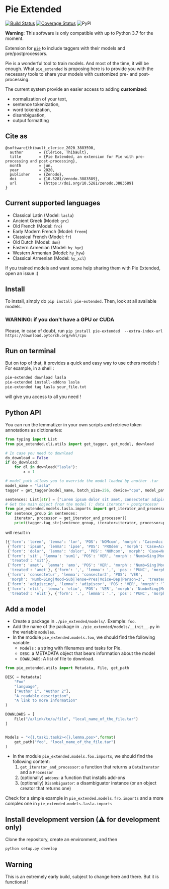 # Pie Extended

[![Build Status](https://travis-ci.org/hipster-philology/nlp-pie-taggers.svg?branch=master)](https://travis-ci.org/hipster-philology/nlp-pie-taggers)
[![Coverage Status](https://coveralls.io/repos/github/hipster-philology/nlp-pie-taggers/badge.svg?branch=master)](https://coveralls.io/github/hipster-philology/nlp-pie-taggers?branch=master)
![PyPI](https://img.shields.io/pypi/v/pie-extended?style=flat-square)

**Warning**: This software is only compatible with up to Python 3.7 for the moment.

Extension for [`pie`](https://github.com/emanjavacas/pie) to include taggers with their models and pre/postprocessors.

Pie is a wonderful tool to train models. And most of the time, it will be enough. What `pie_extended` is proposing here 
is to provide you with the necessary tools to share your models with customized pre- and post-processing.

The current system provide an easier access to adding **customized**:
- normalization of your text,
- sentence tokenization,
- word tokenization,
- disambiguation,
- output formatting

## Cite as

```
@software{thibault_clerice_2020_3883590,
  author       = {Clérice, Thibault},
  title        = {Pie Extended, an extension for Pie with pre-processing and post-processing},
  month        = jun,
  year         = 2020,
  publisher    = {Zenodo},
  doi          = {10.5281/zenodo.3883589},
  url          = {https://doi.org/10.5281/zenodo.3883589}
}
```

## Current supported languages

- Classical Latin (Model: `lasla`)
- Ancient Greek (Model: `grc`)
- Old French (Model: `fro`)
- Early Modern French (Model: `freem`)
- Classical French (Model: `fr`)
- Old Dutch (Model: `dum`)
- Eastern Armenian (Model: `hy_hye`)
- Western Armenian (Model: `hy_hyw`)
- Classical Armenian (Model: `hy_xcl`)

If you trained models and want some help sharing them with Pie Extended, open an issue :)

## Install

To install, simply do `pip install pie-extended`. Then, look at all available models.

### WARNING: if you don't have a GPU or CUDA

Please, in case of doubt, run `pip install pie-extended  --extra-index-url https://download.pytorch.org/whl/cpu`


## Run on terminal

But on top of that, it provides a quick and easy way to use others models ! For example, in a shell :

```bash
pie-extended download lasla
pie-extended install-addons lasla
pie-extended tag lasla your_file.txt
```

will give you access to all you need !

## Python API

You can run the lemmatizer in your own scripts and retrieve token annotations as dictionaries:

```python
from typing import List
from pie_extended.cli.utils import get_tagger, get_model, download

# In case you need to download
do_download = False
if do_download:
    for dl in download("lasla"):
        x = 1

# model_path allows you to override the model loaded by another .tar
model_name = "lasla"
tagger = get_tagger(model_name, batch_size=256, device="cpu", model_path=None)

sentences: List[str] = ["Lorem ipsum dolor sit amet, consectetur adipiscing elit. "]
# Get the main object from the model (: data iterator + postprocesor
from pie_extended.models.lasla.imports import get_iterator_and_processor
for sentence_group in sentences:
    iterator, processor = get_iterator_and_processor()
    print(tagger.tag_str(sentence_group, iterator=iterator, processor=processor) )
```

will result in

```python
[{'form': 'lorem', 'lemma': 'lor', 'POS': 'NOMcom', 'morph': 'Case=Acc|Numb=Sing', 'treated': 'lorem'},
 {'form': 'ipsum', 'lemma': 'ipse', 'POS': 'PROdem', 'morph': 'Case=Acc|Numb=Sing', 'treated': 'ipsum'},
 {'form': 'dolor', 'lemma': 'dolor', 'POS': 'NOMcom', 'morph': 'Case=Nom|Numb=Sing', 'treated': 'dolor'},
 {'form': 'sit', 'lemma': 'sum1', 'POS': 'VER', 'morph': 'Numb=Sing|Mood=Sub|Tense=Pres|Voice=Act|Person=3',
  'treated': 'sit'},
 {'form': 'amet', 'lemma': 'amo', 'POS': 'VER', 'morph': 'Numb=Sing|Mood=Sub|Tense=Pres|Voice=Act|Person=3',
  'treated': 'amet'}, {'form': ',', 'lemma': ',', 'pos': 'PUNC', 'morph': 'MORPH=empty', 'treated': ','},
 {'form': 'consectetur', 'lemma': 'consector2', 'POS': 'VER',
  'morph': 'Numb=Sing|Mood=Sub|Tense=Pres|Voice=Dep|Person=3', 'treated': 'consectetur'},
 {'form': 'adipiscing', 'lemma': 'adipiscor', 'POS': 'VER', 'morph': 'Tense=Pres|Voice=Dep', 'treated': 'adipiscing'},
 {'form': 'elit', 'lemma': 'elio', 'POS': 'VER', 'morph': 'Numb=Sing|Mood=Ind|Tense=Pres|Voice=Act|Person=3',
  'treated': 'elit'}, {'form': '.', 'lemma': '.', 'pos': 'PUNC', 'morph': 'MORPH=empty', 'treated': '.'}]
```

## Add a model

- Create a package in `./pie_extended/models/`. Exemple: `foo`.
- Add the name of the package in `./pie_extended/models/__init__.py` in the variable `modules`.
- In the module `pie_extended.models.foo`, we should find the following variable:
    - `Models` : a string with filenames and tasks for Pie.
    - `DESC`: a METADATA object that bears information about the model
    - `DOWNLOADS`: A list of file to download.
    
```python
from pie_extended.utils import Metadata, File, get_path

DESC = Metadata(
    "Foo"
    "language",
    ["Author 1", "Author 2"],
    "A readable description",
    "A link to more information"
)

DOWNLOADS = [
    File("/a/link/to/a/file", "local_name_of_the_file.tar")
]


Models = "<{},task1,task2><{},lemma,pos>".format(
    get_path("foo", "local_name_of_the_file.tar")
)

```
- In the module `pie_extended.models.foo.imports`, we should find the following content:
    1. `get_iterator_and_processor`: a function that returns a `DataIterator` and a `Processor` 
    2. (optionally) `addons`: a function that installs add-ons
    3. (optionally) `Disambiguator`: a disambiguator instance (or an object creator that returns one)

Check for a simple example in `pie_extended.models.fro.imports` and a more complex one 
in `pie_extended.models.lasla.imports`


## Install development version (⚠ for development only)

Clone the repository, create an environment, and then

```bash
python setup.py develop
```

## Warning

This is an extremely early build, subject to change here and there. But it is functional !
